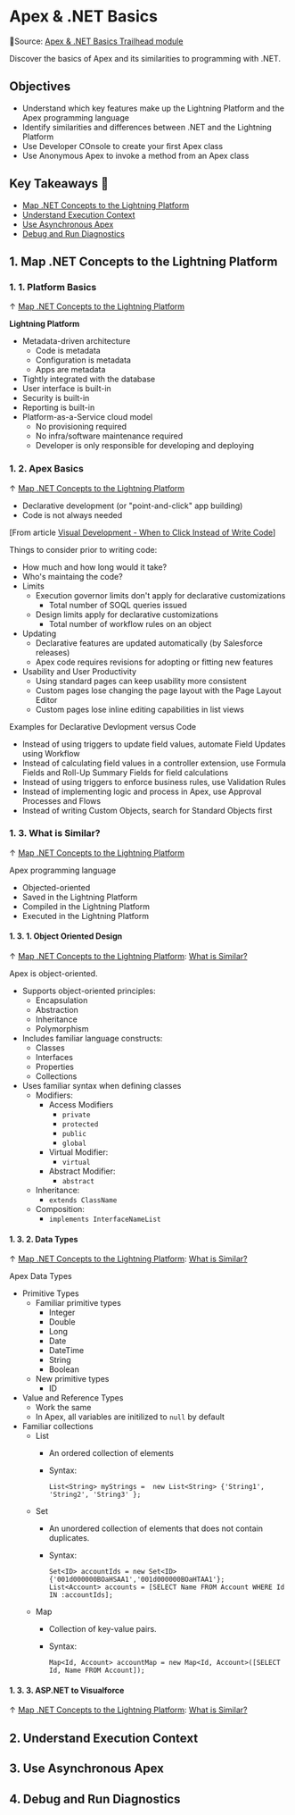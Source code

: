 # Apex & .NET Basics

🔗Source: [Apex & .NET Basics Trailhead module](https://trailhead.salesforce.com/content/learn/modules/apex_basics_dotnet?trailmix_creator_id=strailhead&trailmix_slug=prepare-for-your-salesforce-platform-developer-i-credential)

Discover the basics of Apex and its similarities to programming with .NET.


## Objectives

- Understand which key features make up the Lightning Platform and the Apex programming language
- Identify similarities and differences between .NET and the Lightning Platform
- Use Developer COnsole to create your first Apex class
- Use Anonymous Apex to invoke a method from an Apex class

## Key Takeaways 🧠

- [Map .NET Concepts to the Lightning Platform](#1-map-net-concepts-to-the-lightning-platform)
- [Understand Execution Context](#2-understand-execution-context)
- [Use Asynchronous Apex](#3-use-asynchronous-apex)
- [Debug and Run Diagnostics](#4-debug-and-run-diagnostics)


## 1. Map .NET Concepts to the Lightning Platform

### 1. 1. Platform Basics

&uarr; [Map .NET Concepts to the Lightning Platform](#1-map-net-concepts-to-the-lightning-platform)

**Lightning Platform**

- Metadata-driven architecture
	- Code is metadata
	- Configuration is metadata
	- Apps are metadata
- Tightly integrated with the database
- User interface is built-in
- Security is built-in
- Reporting is built-in
- Platform-as-a-Service cloud model
	- No provisioning required
	- No infra/software maintenance required
	- Developer is only responsible for developing and deploying

### 1. 2. Apex Basics

&uarr; [Map .NET Concepts to the Lightning Platform](#1-map-net-concepts-to-the-lightning-platform)

- Declarative development (or "point-and-click" app building)
- Code is not always needed

[From article [Visual Development - When to Click Instead of Write Code](https://developer.salesforce.com/blogs/engineering/2014/12/forcedotcom-declarative-development)]

Things to consider prior to writing code:

- How much and how long would it take?
- Who's maintaing the code?
- Limits
	- Execution governor limits don't apply for declarative customizations
		- Total number of SOQL queries issued
	- Design limits apply for declarative customizations
		- Total number of workflow rules on an object
- Updating
	- Declarative features are updated automatically (by Salesforce releases)
	- Apex code requires revisions for adopting or fitting new features
- Usability and User Productivity
	- Using standard pages can keep usability more consistent
	- Custom pages lose changing the page layout with the Page Layout Editor
	- Custom pages lose inline editing capabilities in list views

Examples for Declarative Devlopment versus Code

- Instead of using triggers to update field values, automate Field Updates using Workflow
- Instead of calculating field values in a controller extension, use Formula Fields and Roll-Up Summary Fields for field calculations
- Instead of using triggers to enforce business rules, use Validation Rules
- Instead of implementing logic and process in Apex, use Approval Processes and Flows
- Instead of writing Custom Objects, search for Standard Objects first


### 1. 3. What is Similar?

&uarr; [Map .NET Concepts to the Lightning Platform](#1-map-net-concepts-to-the-lightning-platform)

Apex programming language
- Objected-oriented
- Saved in the Lightning Platform
- Compiled in the Lightning Platform
- Executed in the Lightning Platform

#### 1. 3. 1. Object Oriented Design

&uarr; [Map .NET Concepts to the Lightning Platform](#1-map-net-concepts-to-the-lightning-platform): [What is Similar?](#1-3-what-is-similar)

Apex is object-oriented.
- Supports object-oriented principles:
	- Encapsulation
	- Abstraction
	- Inheritance
	- Polymorphism
- Includes familiar language constructs:
	- Classes
	- Interfaces
	- Properties
	- Collections
- Uses familiar syntax when defining classes
	- Modifiers:
		- Access Modifiers
			- `private`
			- `protected`
			- `public`
			- `global`
		- Virtual Modifier:
			- `virtual`
		- Abstract Modifier:
			- `abstract`
	- Inheritance:
		- `extends ClassName`
	- Composition:
		- `implements InterfaceNameList`

#### 1. 3. 2. Data Types

&uarr; [Map .NET Concepts to the Lightning Platform](#1-map-net-concepts-to-the-lightning-platform): [What is Similar?](#1-3-what-is-similar)

Apex Data Types

- Primitive Types
	- Familiar primitive types
		- Integer
		- Double
		- Long
		- Date
		- DateTime
		- String
		- Boolean
	- New primitive types
		- ID
- Value and Reference Types
	- Work the same
	- In Apex, all variables are initilized to `null` by default
- Familiar collections
	- List
		- An ordered collection of elements
		
		- Syntax:
			 
			``` apex
			List<String> myStrings =  new List<String> {'String1', 'String2', 'String3' };
			```
	- Set
		- An unordered collection of elements that does not contain duplicates.
		- Syntax:
			
			``` apex
			Set<ID> accountIds = new Set<ID>{'001d000000BOaHSAA1','001d000000BOaHTAA1'};
			List<Account> accounts = [SELECT Name FROM Account WHERE Id IN :accountIds];
			```
	- Map
		- Collection of key-value pairs.
		
		- Syntax:

			``` apex
			Map<Id, Account> accountMap = new Map<Id, Account>([SELECT Id, Name FROM Account]);
			```


#### 1. 3. 3. ASP.NET to Visualforce

&uarr; [Map .NET Concepts to the Lightning Platform](#1-map-net-concepts-to-the-lightning-platform): [What is Similar?](#1-3-what-is-similar)


## 2. Understand Execution Context


## 3. Use Asynchronous Apex


## 4. Debug and Run Diagnostics
